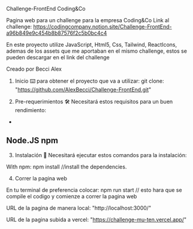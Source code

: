Challenge-FrontEnd Coding&Co

Pagina web para un challenge para la empresa Coding&Co
Link al challenge: https://codingcompany.notion.site/Challenge-FrontEnd-a96b849e9c454b8b87576f2c5b0bc4c4

En este proyecto utilize JavaScript, Html5, Css, Tailwind, ReactIcons, ademas de los assets que me aportaban en el mismo challenge, estos se pueden descargar en el link del challenge

Creado por Becci Alex

1. Inicio ⌨️
para obtener el proyecto que va a utilizar:
git clone: "https://github.com/AlexBecci/Challenge-FrontEnd.git"

2. Pre-requerimientos 🛠
Necesitará estos requisitos para un buen rendimiento:
-
Node.JS
npm
-

3. Instalación 🔩
Necesitará ejecutar estos comandos para la instalación:

With npm: 
npm install //install the dependencies.

4. Correr la pagina web

En tu terminal de preferencia colocar:
npm run start // esto hara que se compile el codigo y comienze a correr la pagina web

URL de la pagina de manera local: "http://localhost:3000/"

URL de la pagina subida a vercel: "https://challenge-mu-ten.vercel.app/"
